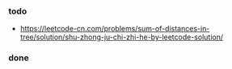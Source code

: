 ### todo
- https://leetcode-cn.com/problems/sum-of-distances-in-tree/solution/shu-zhong-ju-chi-zhi-he-by-leetcode-solution/ 

### done
